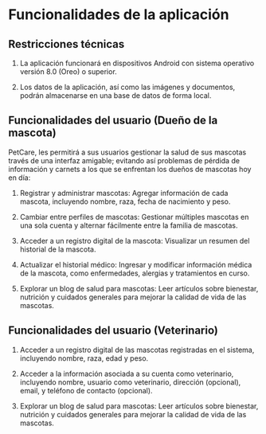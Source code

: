 # Funcionalidades de la aplicación

## Restricciones técnicas

1. La aplicación funcionará en dispositivos Android con sistema operativo versión 8.0 (Oreo) o 
superior.

2. Los datos de la aplicación, así como las imágenes y documentos, podrán almacenarse en una base de 
datos de forma local.

## Funcionalidades del usuario (Dueño de la mascota)

PetCare, les permitirá a sus usuarios gestionar la salud de sus mascotas través de una interfaz
amigable; evitando así problemas de pérdida de información y carnets a los que se enfrentan los
dueños de mascotas hoy en día:

1. Registrar y administrar mascotas: Agregar información de cada mascota, incluyendo nombre, raza,
fecha de nacimiento y peso.

2. Cambiar entre perfiles de mascotas: Gestionar múltiples mascotas en una sola cuenta y alternar
fácilmente entre la familia de mascotas.

3. Acceder a un registro digital de la mascota: Visualizar un resumen del historial de la mascota.

4. Actualizar el historial médico: Ingresar y modificar información médica de la mascota, como
enfermedades, alergias y tratamientos en curso.

5. Explorar un blog de salud para mascotas: Leer artículos sobre bienestar, nutrición y cuidados
generales para mejorar la calidad de vida de las mascotas.

## Funcionalidades del usuario (Veterinario)

1. Acceder a un registro digital de las mascotas registradas en el sistema, incluyendo nombre, raza,
edad y peso.

2. Acceder a la información asociada a su cuenta como veterinario, incluyendo nombre, usuario como 
veterinario, dirección (opcional), email, y teléfono de contacto (opcional).

3. Explorar un blog de salud para mascotas: Leer artículos sobre bienestar, nutrición y cuidados
generales para mejorar la calidad de vida de las mascotas.